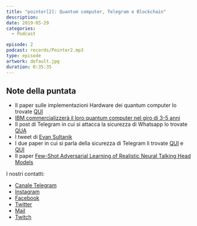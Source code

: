 ```yaml
---
title: "pointer[2]: Quantum computer, Telegram e Blockchain"
description:
date: 2019-05-29
categories:
  - Podcast

episode: 2
podcast: records/Pointer2.mp3
type: episode
artwork: default.jpg
duration: 0:35:35
---
```


## Note della puntata

- Il paper sulle implementazioni Hardware dei quantum computer lo trovate [QUI](https://www.researchgate.net/publication/256498425_Quantum_Computing_Hardware_Implementation_Methods_A_Survey_over_Categories)
- [IBM commercializzerà il loro quantum computer nel giro di 3-5 anni](https://www.tomshardware.com/news/ibm-58-qubit-quantum-computer,39419.html)
- Il post di Telegram in cui si attacca la sicurezza di Whatsapp lo trovate [QUA](https://telegra.ph/Why-WhatsApp-Will-Never-Be-Secure-05-15)
- I tweet di [Evan Sultanik](https://twitter.com/ESultanik/status/1129026681291911168)
- I due paper in cui si parla della sicurezza di Telegram li trovate [QUI](https://www.incibe.es/extfrontinteco/img/File/intecocert/EstudiosInformes/INT_Telegram_EN.pdf) e [QUI](https://courses.csail.mit.edu/6.857/2017/project/19.pdf)
- Il paper [Few-Shot Adversarial Learning of Realistic Neural Talking Head Models](https://arxiv.org/abs/1905.08233)


I nostri contatti:

- [Canale Telegram](https://t.me/PointerPodcast)
- [Instagram](https://www.instagram.com/pointerpodcast/)
- [Facebook](https://www.facebook.com/pointerPodcast/)
- [Twitter](https://twitter.com/PointerPodcast)
- [Mail](info@pointerpodcast.it)
- [Twitch](https://www.twitch.tv/pointerpodcast)

